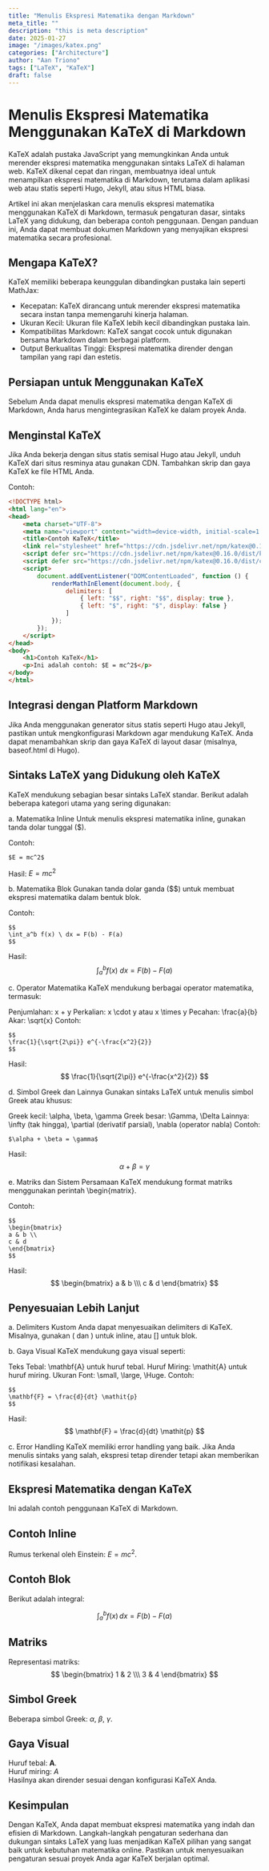 ```yaml
---
title: "Menulis Ekspresi Matematika dengan Markdown"
meta_title: ""
description: "this is meta description"
date: 2025-01-27 
image: "/images/katex.png"
categories: ["Architecture"]
author: "Aan Triono"
tags: ["LaTeX", "KaTeX"]
draft: false
---
```


# Menulis Ekspresi Matematika Menggunakan KaTeX di Markdown
KaTeX adalah pustaka JavaScript yang memungkinkan Anda untuk merender ekspresi matematika menggunakan sintaks LaTeX di halaman web. KaTeX dikenal cepat dan ringan, membuatnya ideal untuk menampilkan ekspresi matematika di Markdown, terutama dalam aplikasi web atau statis seperti Hugo, Jekyll, atau situs HTML biasa.

Artikel ini akan menjelaskan cara menulis ekspresi matematika menggunakan KaTeX di Markdown, termasuk pengaturan dasar, sintaks LaTeX yang didukung, dan beberapa contoh penggunaan. Dengan panduan ini, Anda dapat membuat dokumen Markdown yang menyajikan ekspresi matematika secara profesional.

## Mengapa KaTeX?
KaTeX memiliki beberapa keunggulan dibandingkan pustaka lain seperti MathJax:
* Kecepatan: KaTeX dirancang untuk merender ekspresi matematika secara instan tanpa memengaruhi kinerja halaman.
* Ukuran Kecil: Ukuran file KaTeX lebih kecil dibandingkan pustaka lain.
* Kompatibilitas Markdown: KaTeX sangat cocok untuk digunakan bersama Markdown dalam berbagai platform.
* Output Berkualitas Tinggi: Ekspresi matematika dirender dengan tampilan yang rapi dan estetis.

## Persiapan untuk Menggunakan KaTeX
Sebelum Anda dapat menulis ekspresi matematika dengan KaTeX di Markdown, Anda harus mengintegrasikan KaTeX ke dalam proyek Anda.

## Menginstal KaTeX
Jika Anda bekerja dengan situs statis semisal Hugo atau Jekyll, unduh KaTeX dari situs resminya atau gunakan CDN. Tambahkan skrip dan gaya KaTeX ke file HTML Anda.

Contoh:
``` html
<!DOCTYPE html>
<html lang="en">
<head>
    <meta charset="UTF-8">
    <meta name="viewport" content="width=device-width, initial-scale=1.0">
    <title>Contoh KaTeX</title>
    <link rel="stylesheet" href="https://cdn.jsdelivr.net/npm/katex@0.16.0/dist/katex.min.css">
    <script defer src="https://cdn.jsdelivr.net/npm/katex@0.16.0/dist/katex.min.js"></script>
    <script defer src="https://cdn.jsdelivr.net/npm/katex@0.16.0/dist/contrib/auto-render.min.js"></script>
    <script>
        document.addEventListener("DOMContentLoaded", function () {
            renderMathInElement(document.body, {
                delimiters: [
                    { left: "$$", right: "$$", display: true },
                    { left: "$", right: "$", display: false }
                ]
            });
        });
    </script>
</head>
<body>
    <h1>Contoh KaTeX</h1>
    <p>Ini adalah contoh: $E = mc^2$</p>
</body>
</html>

```
## Integrasi dengan Platform Markdown
Jika Anda menggunakan generator situs statis seperti Hugo atau Jekyll, pastikan untuk mengkonfigurasi Markdown agar mendukung KaTeX. Anda dapat menambahkan skrip dan gaya KaTeX di layout dasar (misalnya, baseof.html di Hugo).


## Sintaks LaTeX yang Didukung oleh KaTeX
KaTeX mendukung sebagian besar sintaks LaTeX standar. Berikut adalah beberapa kategori utama yang sering digunakan:

a. Matematika Inline
Untuk menulis ekspresi matematika inline, gunakan tanda dolar tunggal ($).

Contoh:
```
$E = mc^2$
```
Hasil: $E = mc^2$

b. Matematika Blok
Gunakan tanda dolar ganda ($$) untuk membuat ekspresi matematika dalam bentuk blok.

Contoh:
```
$$
\int_a^b f(x) \ dx = F(b) - F(a)
$$
```
Hasil: 
$$ \int_a^b f(x) \ dx = F(b) - F(a) $$

c. Operator Matematika
KaTeX mendukung berbagai operator matematika, termasuk:

Penjumlahan: x + y
Perkalian: x \cdot y atau x \times y
Pecahan: \frac{a}{b}
Akar: \sqrt{x}
Contoh:
```
$$
\frac{1}{\sqrt{2\pi}} e^{-\frac{x^2}{2}}
$$
```
Hasil:
$$
\frac{1}{\sqrt{2\pi}} e^{-\frac{x^2}{2}}
$$

d. Simbol Greek dan Lainnya
Gunakan sintaks LaTeX untuk menulis simbol Greek atau khusus:

Greek kecil: \alpha, \beta, \gamma
Greek besar: \Gamma, \Delta
Lainnya: \infty (tak hingga), \partial (derivatif parsial), \nabla (operator nabla)
Contoh:
```
$\alpha + \beta = \gamma$
```
Hasil:
$$\alpha + \beta = \gamma$$

e. Matriks dan Sistem Persamaan
KaTeX mendukung format matriks menggunakan perintah \begin{matrix}.

Contoh:
```
$$
\begin{bmatrix}
a & b \\
c & d
\end{bmatrix}
$$
```
Hasil:
$$
\begin{bmatrix}
a & b \\\
c & d
\end{bmatrix}
$$

## Penyesuaian Lebih Lanjut
a. Delimiters Kustom
Anda dapat menyesuaikan delimiters di KaTeX. Misalnya, gunakan \( dan \) untuk inline, atau \[\] untuk blok.

b. Gaya Visual
KaTeX mendukung gaya visual seperti:

Teks Tebal: \mathbf{A} untuk huruf tebal.
Huruf Miring: \mathit{A} untuk huruf miring.
Ukuran Font: \small, \large, \Huge.
Contoh:
```
$$
\mathbf{F} = \frac{d}{dt} \mathit{p}
$$
```
Hasil:
$$
\mathbf{F} = \frac{d}{dt} \mathit{p}
$$

c. Error Handling
KaTeX memiliki error handling yang baik. Jika Anda menulis sintaks yang salah, ekspresi tetap dirender tetapi akan memberikan notifikasi kesalahan.

## Ekspresi Matematika dengan KaTeX

Ini adalah contoh penggunaan KaTeX di Markdown.

## Contoh Inline
Rumus terkenal oleh Einstein: $E = mc^2$.

## Contoh Blok
Berikut adalah integral:

$$
\int_a^b f(x) \, dx = F(b) - F(a)
$$

## Matriks
Representasi matriks:
$$
\begin{bmatrix}
1 & 2 \\\
3 & 4
\end{bmatrix}
$$

## Simbol Greek
Beberapa simbol Greek: $\alpha$, $\beta$, $\gamma$.

## Gaya Visual
Huruf tebal: $\mathbf{A}$.  
 Huruf miring: $\mathit{A}$  
Hasilnya akan dirender sesuai dengan konfigurasi KaTeX Anda.

## Kesimpulan
Dengan KaTeX, Anda dapat membuat ekspresi matematika yang indah dan efisien di Markdown. Langkah-langkah pengaturan sederhana dan dukungan sintaks LaTeX yang luas menjadikan KaTeX pilihan yang sangat baik untuk kebutuhan matematika online. Pastikan untuk menyesuaikan pengaturan sesuai proyek Anda agar KaTeX berjalan optimal.
